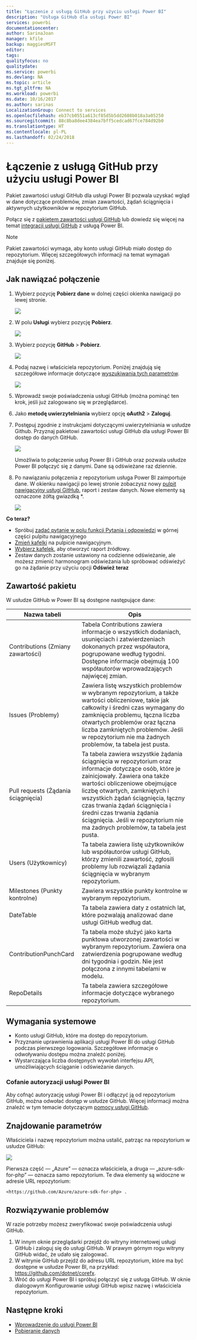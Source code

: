 ```yaml
---
title: "Łączenie z usługą GitHub przy użyciu usługi Power BI"
description: "Usługa GitHub dla usługi Power BI"
services: powerbi
documentationcenter: 
author: SarinaJoan
manager: kfile
backup: maggiesMSFT
editor: 
tags: 
qualityfocus: no
qualitydate: 
ms.service: powerbi
ms.devlang: NA
ms.topic: article
ms.tgt_pltfrm: NA
ms.workload: powerbi
ms.date: 10/16/2017
ms.author: sarinas
LocalizationGroup: Connect to services
ms.openlocfilehash: eb37cb0551a613cf85d5b5dd2608b018a3a05250
ms.sourcegitcommit: 88c8ba8dee4384ea7bff5cedcad67fce784d92b0
ms.translationtype: HT
ms.contentlocale: pl-PL
ms.lasthandoff: 02/24/2018
---
```

# <a name="connect-to-github-with-power-bi"></a>Łączenie z usługą GitHub przy użyciu usługi Power BI
Pakiet zawartości usługi GitHub dla usługi Power BI pozwala uzyskać wgląd w dane dotyczące problemów, zmian zawartości, żądań ściągnięcia i aktywnych użytkowników w repozytorium GitHub.

Połącz się z [pakietem zawartości usługi GitHub](https://app.powerbi.com/getdata/services/github) lub dowiedz się więcej na temat [integracji usługi GitHub](https://powerbi.microsoft.com/integrations/github) z usługą Power BI.

>[!NOTE]
>Pakiet zawartości wymaga, aby konto usługi GitHub miało dostęp do repozytorium. Więcej szczegółowych informacji na temat wymagań znajduje się poniżej.

## <a name="how-to-connect"></a>Jak nawiązać połączenie
1. Wybierz pozycję **Pobierz dane** w dolnej części okienka nawigacji po lewej stronie.
   
   ![](media/service-connect-to-github/pbi_getdata.png) 
2. W polu **Usługi** wybierz pozycję **Pobierz**.
   
   ![](media/service-connect-to-github/pbi_get_services.png) 
3. Wybierz pozycję **GitHub** \> **Pobierz**.
   
   ![](media/service-connect-to-github/github.png)
4. Podaj nazwę i właściciela repozytorium. Poniżej znajdują się szczegółowe informacje dotyczące [wyszukiwania tych parametrów](#FindingParams).
   
   ![](media/service-connect-to-github/pbi_github1.png)
5. Wprowadź swoje poświadczenia usługi GitHub (można pominąć ten krok, jeśli już zalogowano się w przeglądarce). 
6. Jako **metodę uwierzytelniania** wybierz opcję **oAuth2** \> **Zaloguj**. 
7. Postępuj zgodnie z instrukcjami dotyczącymi uwierzytelniania w usłudze Github. Przyznaj pakietowi zawartości usługi GitHub dla usługi Power BI dostęp do danych GitHub.
   
   ![](media/service-connect-to-github/github_authorize.png)
   
   Umożliwia to połączenie usług Power BI i GitHub oraz pozwala usłudze Power BI połączyć się z danymi.  Dane są odświeżane raz dziennie.
8. Po nawiązaniu połączenia z repozytorium usługa Power BI zaimportuje dane. W okienku nawigacji po lewej stronie zobaczysz nowy [pulpit nawigacyjny usługi GitHub](https://powerbi.microsoft.com/integrations/github), raport i zestaw danych. Nowe elementy są oznaczone żółtą gwiazdką \*.
   
   ![](media/service-connect-to-github/pbi_githubdash.png)

**Co teraz?**

* Spróbuj [zadać pytanie w polu funkcji Pytania i odpowiedzi](power-bi-q-and-a.md) w górnej części pulpitu nawigacyjnego
* [Zmień kafelki](service-dashboard-edit-tile.md) na pulpicie nawigacyjnym.
* [Wybierz kafelek](service-dashboard-tiles.md), aby otworzyć raport źródłowy.
* Zestaw danych zostanie ustawiony na codzienne odświeżanie, ale możesz zmienić harmonogram odświeżania lub spróbować odświeżyć go na żądanie przy użyciu opcji **Odśwież teraz**

## <a name="whats-included"></a>Zawartość pakietu
W usłudze GitHub w Power BI są dostępne następujące dane:     

| Nazwa tabeli | Opis |
| --- | --- |
| Contributions (Zmiany zawartości) |Tabela Contributions zawiera informacje o wszystkich dodaniach, usunięciach i zatwierdzeniach dokonanych przez współautora, pogrupowane według tygodni. Dostępne informacje obejmują 100 współautorów wprowadzających najwięcej zmian. |
| Issues (Problemy) |Zawiera listę wszystkich problemów w wybranym repozytorium, a także wartości obliczeniowe, takie jak całkowity i średni czas wymagany do zamknięcia problemu, łączna liczba otwartych problemów oraz łączna liczba zamkniętych problemów. Jeśli w repozytorium nie ma żadnych problemów, ta tabela jest pusta. |
| Pull requests (Żądania ściągnięcia) |Ta tabela zawiera wszystkie żądania ściągnięcia w repozytorium oraz informacje dotyczące osób, które je zainicjowały. Zawiera ona także wartości obliczeniowe obejmujące liczbę otwartych, zamkniętych i wszystkich żądań ściągnięcia, łączny czas trwania żądań ściągnięcia i średni czas trwania żądania ściągnięcia. Jeśli w repozytorium nie ma żadnych problemów, ta tabela jest pusta. |
| Users (Użytkownicy) |Ta tabela zawiera listę użytkowników lub współautorów usługi GitHub, którzy zmienili zawartość, zgłosili problemy lub rozwiązali żądania ściągnięcia w wybranym repozytorium. |
| Milestones (Punkty kontrolne) |Zawiera wszystkie punkty kontrolne w wybranym repozytorium. |
| DateTable |Ta tabela zawiera daty z ostatnich lat, które pozwalają analizować dane usługi GitHub według dat. |
| ContributionPunchCard |Ta tabela może służyć jako karta punktowa utworzonej zawartości w wybranym repozytorium. Zawiera ona zatwierdzenia pogrupowane według dni tygodnia i godzin. Nie jest połączona z innymi tabelami w modelu. |
| RepoDetails |Ta tabela zawiera szczegółowe informacje dotyczące wybranego repozytorium. |

## <a name="system-requirements"></a>Wymagania systemowe
* Konto usługi GitHub, które ma dostęp do repozytorium.  
* Przyznanie uprawnienia aplikacji usługi Power BI do usługi GitHub podczas pierwszego logowania. Szczegółowe informacje o odwoływaniu dostępu można znaleźć poniżej.  
* Wystarczająca liczba dostępnych wywołań interfejsu API, umożliwiających ściąganie i odświeżanie danych.  

### <a name="de-authorize-power-bi"></a>Cofanie autoryzacji usługi Power BI
Aby cofnąć autoryzację usługi Power BI i odłączyć ją od repozytorium GitHub, można odwołać dostęp w usłudze GitHub. Więcej informacji można znaleźć w tym temacie dotyczącym [pomocy usługi GitHub](https://help.github.com/articles/keeping-your-ssh-keys-and-application-access-tokens-safe/#reviewing-your-authorized-applications-oauth).

<a name="FindingParams"></a>

## <a name="finding-parameters"></a>Znajdowanie parametrów
Właściciela i nazwę repozytorium można ustalić, patrząc na repozytorium w usłudze GitHub:

![](media/service-connect-to-github/github_ownerrepo.png)

Pierwsza część — „Azure” — oznacza właściciela, a druga — „azure-sdk-for-php” — oznacza samo repozytorium.  Te dwa elementy są widoczne w adresie URL repozytorium:

    <https://github.com/Azure/azure-sdk-for-php> .

## <a name="troubleshooting"></a>Rozwiązywanie problemów
W razie potrzeby możesz zweryfikować swoje poświadczenia usługi GitHub.  

1. W innym oknie przeglądarki przejdź do witryny internetowej usługi GitHub i zaloguj się do usługi GitHub. W prawym górnym rogu witryny GitHub widać, że udało się zalogować.    
2. W witrynie GitHub przejdź do adresu URL repozytorium, które ma być dostępne w usłudze Power BI, na przykład: https://github.com/dotnet/corefx.  
3. Wróć do usługi Power BI i spróbuj połączyć się z usługą GitHub. W oknie dialogowym Konfigurowanie usługi GitHub wpisz nazwę i właściciela repozytorium.  

## <a name="next-steps"></a>Następne kroki
* [Wprowadzenie do usługi Power BI](service-get-started.md)
* [Pobieranie danych](service-get-data.md)

